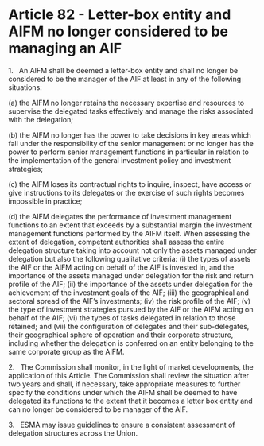 # Article 82 - Letter-box entity and AIFM no longer considered to be managing an AIF


1.   An AIFM shall be deemed a letter-box entity and shall no longer be considered to be the manager of the AIF at least in any of the following situations:

(a) the AIFM no longer retains the necessary expertise and resources to supervise the delegated tasks effectively and manage the risks associated with the delegation;

(b) the AIFM no longer has the power to take decisions in key areas which fall under the responsibility of the senior management or no longer has the power to perform senior management functions in particular in relation to the implementation of the general investment policy and investment strategies;

(c) the AIFM loses its contractual rights to inquire, inspect, have access or give instructions to its delegates or the exercise of such rights becomes impossible in practice;

(d) the AIFM delegates the performance of investment management functions to an extent that exceeds by a substantial margin the investment management functions performed by the AIFM itself. When assessing the extent of delegation, competent authorities shall assess the entire delegation structure taking into account not only the assets managed under delegation but also the following qualitative criteria: (i) the types of assets the AIF or the AIFM acting on behalf of the AIF is invested in, and the importance of the assets managed under delegation for the risk and return profile of the AIF; (ii) the importance of the assets under delegation for the achievement of the investment goals of the AIF; (iii) the geographical and sectoral spread of the AIF’s investments; (iv) the risk profile of the AIF; (v) the type of investment strategies pursued by the AIF or the AIFM acting on behalf of the AIF; (vi) the types of tasks delegated in relation to those retained; and (vii) the configuration of delegates and their sub-delegates, their geographical sphere of operation and their corporate structure, including whether the delegation is conferred on an entity belonging to the same corporate group as the AIFM.

2.   The Commission shall monitor, in the light of market developments, the application of this Article. The Commission shall review the situation after two years and shall, if necessary, take appropriate measures to further specify the conditions under which the AIFM shall be deemed to have delegated its functions to the extent that it becomes a letter box entity and can no longer be considered to be manager of the AIF.

3.   ESMA may issue guidelines to ensure a consistent assessment of delegation structures across the Union.
